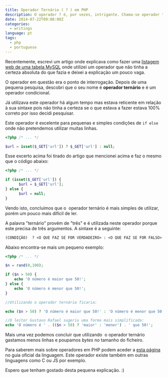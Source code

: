 ```yaml
---
title: Operador Ternário ( ? ) em PHP
description: O operador ? é, por vezes, intrigante. Chama-se operador ternário e explicamos para que serve este operador condicional em PHP.
date: 2014-07-22T09:08:08Z
categories:
  - writings
language: pt
tags:
  - php
  - portuguese
---
```


Recentemente, escrevi um artigo onde explicava como fazer uma [listagem web de uma tabela MySQL](/2014/07/17/listagem-web-de-uma-tabela-mysql) onde utilizei um operador que não tinha a certeza absoluta do que fazia e deixei a explicação um pouco vaga.

<!--more-->

O operador em questão era o ponto de interrogação. Depois de uma pequena pesquisa, descobri que o seu nome é **operador ternário** e é um operador condicional.

Já utilizava este operador há algum tempo mas estava reticente em relação à sua sintaxe pois não tinha a certeza se o que estava a fazer estava 100% correto por isso decidi pesquisar.

Este operador é excelente para pequenas e simples condições de `if else` onde não pretendemos utilizar muitas linhas.

```php
<?php /* ... */

$url = isset($_GET['url']) ? $_GET['url'] : null;
```

Esse excerto acima foi tirado do artigo que mencionei acima e faz o mesmo que o código abaixo:

```php
<?php /* ... */

if (isset($_GET['url']) {
      $url = $_GET['url'];
} else {
      $url = null;
}
```

Vendo isto, concluímos que o  operador ternário é mais simples de utilizar, porém um pouco mais difícil de ler.

A palavra "ternário" provém de "três" e é utilizada neste operador porque este precisa de três argumentos. A sintaxe é a seguinte:

```txt
(CONDIÇÃO)  ? <O QUE FAZ SE FOR VERDADEIRO> : <O QUE FAZ SE FOR FALSO>
```

Abaixo encontra-se mais um pequeno exemplo:

```php
<?php /* ... */

$n = rand(0,100);

if ($n > 50) {
    echo 'O número é maior que 50!';
} else {
    echo 'O número é menor que 50!';
}

//Utilizando o operador ternário ficaria:

echo ($n > 50) ? 'O número é maior que 50!' : 'O número é menor que 50!';

//O leitor Gustavo Rafael sugeriu uma forma mais simplificada:
echo 'O número é ' . (($n > 50) ? 'maior' : 'menor') . ' que 50!';
```

Mais uma vez podemos concluir que utilizando  o operador ternário gastamos menos linhas e poupamos *bytes* no tamanho do ficheiro.

Para saberem mais sobre operadores em PHP podem aceder a [esta página](http://br2.php.net/manual/en/language.operators.comparison.php) no guia oficial da linguagem. Este operador existe também em outras linguagens como C ou JS por exemplo.

Espero que tenham gostado desta pequena explicação. :)
